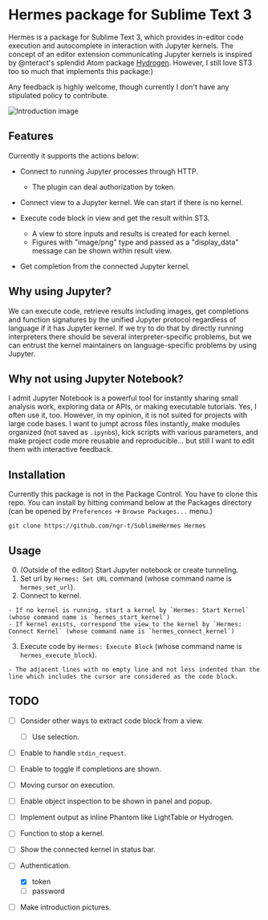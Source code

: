 Hermes package for Sublime Text 3
===

Hermes is a package for Sublime Text 3, which provides in-editor code execution and autocomplete in interaction with Jupyter kernels.
The concept of an editor extension communicating Jupyter kernels is inspired by @nteract's splendid Atom package [Hydrogen](https://github.com/nteract/Hydrogen). However, I still love ST3 too so much that implements this package:)

Any feedback is highly welcome, though currently I don't have any stipulated policy to contribute.

![Introduction image](https://github.com/ngr-t/SublimeHermes/raw/images/README/intro.png)

Features
---------------

Currently it supports the actions below:

  - Connect to running Jupyter processes through HTTP.

    + The plugin can deal authorization by token.

  - Connect view to a Jupyter kernel. We can start if there is no kernel.
  - Execute code block in view and get the result within ST3.

    + A view to store inputs and results is created for each kernel.
    + Figures with "image/png" type and passed as a "display_data" message can be shown within result view.

  - Get completion from the connected Jupyter kernel.


Why using Jupyter?
-----------------

We can execute code, retrieve results including images, get completions and function signatures by the unified Jupyter protocol regardless of language if it has Jupyter kernel.
If we try to do that by directly running interpreters there should be several interpreter-specific problems, but we can entrust the kernel maintainers on language-specific problems by using Jupyter. 


Why not using Jupyter Notebook?
-----------------

I admit Jupyter Notebook is a powerful tool for instantly sharing small analysis work, exploring data or APIs, or making executable tutorials. Yes, I often use it, too.
However, in my opinion, it is not suited for projects with large code bases.
I want to jumpt across files instantly, make modules organized (not saved as `.ipynb`s), kick scripts with various parameters, and make project code more reusable and reproducible... but still I want to edit them with interactive feedback.


Installation
-----------------

Currently this package is not in the Package Control. You have to clone this repo. You can install by hitting command below at the Packages directory (can be opened by `Preferences` -> `Browse Packages...` menu.)

```shell
git clone https://github.com/ngr-t/SublimeHermes Hermes
```


Usage
-----------------

  0. (Outside of the editor) Start Jupyter notebook or create tunneling.
  1. Set url by `Hermes: Set URL` command (whose command name is `hermes_set_url`).
  2. Connect to kernel.

    - If no kernel is running, start a kernel by `Hermes: Start Kernel` (whose command name is `hermes_start_kernel`)
    - If kernel exists, correspond the view to the kernel by `Hermes: Connect Kernel` (whose command name is `hermes_connect_kernel`)

  3. Execute code by `Hermes: Execute Block` (whose command name is `hermes_execute_block`).

    - The adjacent lines with no empty line and not less indented than the line which includes the cursor are considered as the code block.

TODO
-----------------

  - [ ] Consider other ways to extract code block from a view.

    - [ ] Use selection.

  - [ ] Enable to handle `stdin_request`.
  - [ ] Enable to toggle if completions are shown.
  - [ ] Moving cursor on execution.
  - [ ] Enable object inspection to be shown in panel and popup.
  - [ ] Implement output as inline Phantom like LightTable or Hydrogen.
  - [ ] Function to stop a kernel.
  - [ ] Show the connected kernel in status bar.
  - [ ] Authentication.

    + [x] token
    + [ ] password

  - [ ] Make introduction pictures.
